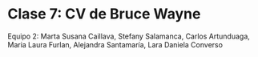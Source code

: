 # Clase 7: CV de Bruce Wayne

Equipo 2:
Marta Susana Caillava,
Stefany Salamanca,
Carlos Artunduaga, 
Maria Laura Furlan,
Alejandra Santamaría, 
Lara Daniela Converso  

